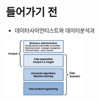 # 들어가기 전 

- 데이터사이언티스트와 데이터분석과 <br>

 <img src="./img/DA_DS.JPG" width="200px" height="150px"></img> <br>